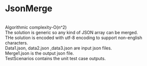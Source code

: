 # JsonMerge
<br>
Algorithmic complexity-O(n^2)
<br>
The solution is generic so any kind of JSON array can be merged.
<br>
THe solution is encoded with utf-8 encoding to support non-english characters.
<br>
Data1.json, data2.json ,data3.json are input json files.
<br>
Merge1.json is the output json file.
<br>
TestScenarios contains the unit test case outputs.
